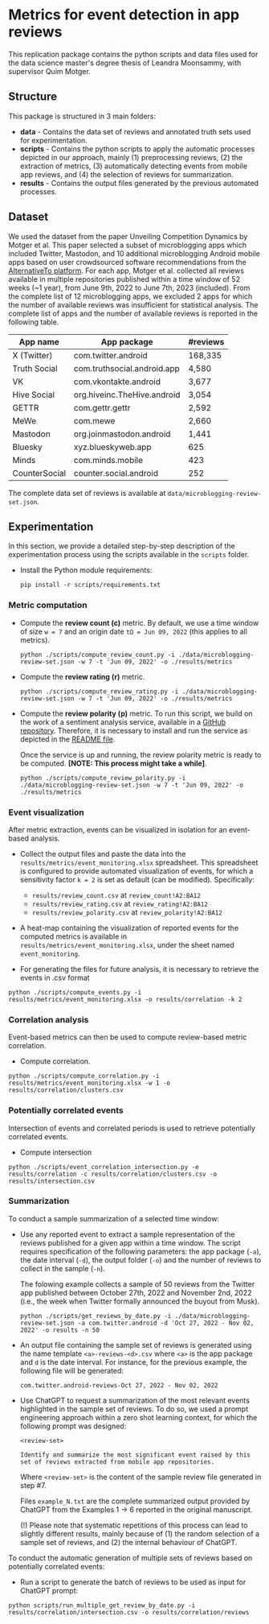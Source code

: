 # Metrics for event detection in app reviews

This replication package contains the python scripts and data files used for the data science master's degree thesis of Leandra Moonsammy, with supervisor Quim Motger. 

## Structure

This package is structured in 3 main folders:

- **data** - Contains the data set of reviews and annotated truth sets used for experimentation.
- **scripts** - Contains the python scripts to apply the automatic processes depicted in our approach, mainly (1) preprocessing reviews, (2) the extraction of metrics, (3) automatically detecting events from mobile app reviews, and (4) the selection of reviews for summarization.
- **results** - Contains the output files generated by the previous automated processes.

## Dataset

We used the dataset from the paper Unveiling Competition Dynamics by Motger et al. This paper selected a subset of microblogging apps which included Twitter, Mastodon, and 10 additional microblogging Android mobile apps based on user crowdsourced software recommendations from the [AlternativeTo platform](https://alternativeto.net/software/twitter/?platform=android). For each app, Motger et al. collected all reviews available in multiple repositories published within a time window of 52 weeks (~1 year), from June 9th, 2022 to June 7th, 2023 (included). From the complete list of 12 microblogging apps, we excluded 2 apps for which the number of available reviews was insufficient for statistical analysis. The complete list of apps and the number of available reviews is reported in the following table.

| App name      | App package                 | #reviews |
|---------------|-----------------------------|----------|
| X (Twitter)   | com.twitter.android         | 168,335  |
| Truth Social  | com.truthsocial.android.app | 4,580    |
| VK            | com.vkontakte.android       | 3,677    |
| Hive Social   | org.hiveinc.TheHive.android | 3,054    |
| GETTR         | com.gettr.gettr             | 2,592    |
| MeWe          | com.mewe                    | 2,660    |
| Mastodon      | org.joinmastodon.android    | 1,441    |
| Bluesky       | xyz.blueskyweb.app          | 625      |
| Minds         | com.minds.mobile            | 423      |
| CounterSocial | counter.social.android      | 252      |

The complete data set of reviews is available at ```data/microblogging-review-set.json```.

## Experimentation

In this section, we provide a detailed step-by-step description of the experimentation process using the scripts available in the ```scripts``` folder.

- Install the Python module requirements:
    
    ```pip install -r scripts/requirements.txt```

### Metric computation
    
- Compute the **review count (c)** metric. By default, we use a time window of size ```w = 7``` and an origin date ```tΩ = Jun 09, 2022``` (this applies to all metrics).

    ```python ./scripts/compute_review_count.py -i ./data/microblogging-review-set.json -w 7 -t 'Jun 09, 2022' -o ./results/metrics```
    
- Compute the **review rating (r)** metric. 

    ```python ./scripts/compute_review_rating.py -i ./data/microblogging-review-set.json -w 7 -t 'Jun 09, 2022' -o ./results/metrics```
    
- Compute the **review polarity (p)** metric. To run this script, we build on the work of a sentiment analysis service, available in a [GitHub repository](https://github.com/AgustiGM/sa_filter_tool). Therefore, it is necessary to install and run the service as depicted in the [README file](https://github.com/AgustiGM/sa_filter_tool#readme).

	Once the service is up and running, the review polarity metric is ready to be computed. **[NOTE: This process might take a while]**.

    ```python ./scripts/compute_review_polarity.py -i ./data/microblogging-review-set.json -w 7 -t 'Jun 09, 2022' -o ./results/metrics```

### Event visualization

After metric extraction, events can be visualized in isolation for an event-based analysis.
    
- Collect the output files and paste the data into the ```results/metrics/event_monitoring.xlsx``` spreadsheet. This spreadsheet is configured to provide automated visualization of events, for which a sensitivity factor ```k = 2``` is set as default (can be modified). Specifically:
	- 	```results/review_count.csv``` at ```review_count!A2:BA12```
	- 	```results/review_rating.csv``` at ```review_rating!A2:BA12```
	- 	```results/review_polarity.csv``` at ```review_polarity!A2:BA12```

- A heat-map containing the visualization of reported events for the computed metrics is available in ```results/metrics/event_monitoring.xlsx```, under the sheet named ```event_monitoring```.

- For generating the files for future analysis, it is necessary to retrieve the events in .csv format

```python ./scripts/compute_events.py -i results/metrics/event_monitoring.xlsx -o results/correlation -k 2```

### Correlation analysis

Event-based metrics can then be used to compute review-based metric correlation.

- Compute correlation.

```python ./scripts/compute_correlation.py -i results/metrics/event_monitoring.xlsx -w 1 -o results/correlation/clusters.csv```

### Potentially correlated events

Intersection of events and correlated periods is used to retrieve potentially correlated events.

- Compute intersection

```python ./scripts/event_correlation_intersection.py -e results/correlation -c results/correlation/clusters.csv -o results/intersection.csv```

### Summarization

To conduct a sample summarization of a selected time window:

- Use any reported event to extract a sample representation of the reviews published for a given app within a time window. The script requires specification of the following parameters: the app package (```-a```), the date interval (```-d```), the output folder (```-o```) and the number of reviews to collect in the sample (```-n```). 
	
    The folowing example collects a sample of 50 reviews from the Twitter app published between October 27th, 2022 and November 2nd, 2022 (i.e., the week when Twitter formally announced the buyout from Musk).

	```python ./scripts/get_reviews_by_date.py -i ./data/microblogging-review-set.json -a com.twitter.android -d 'Oct 27, 2022 - Nov 02, 2022' -o results -n 50```

- An output file containing the sample set of reviews is generated using the name template ```<a>-reviews-<d>.csv``` where ```<a>``` is the app package and ```d``` is the date interval. For instance, for the previous example, the following file will be generated:

	```com.twitter.android-reviews-Oct 27, 2022 - Nov 02, 2022```
    
- Use ChatGPT to request a summarization of the most relevant events highlighted in the sample set of reviews. To do so, we used a prompt engineering approach within a zero shot learning context, for which the following prompt was designed:

	```
    <review-set>
    
    Identify and summarize the most significant event raised by this set of reviews extracted from mobile app repositories.
    ```
    
    Where ```<review-set>``` is the content of the sample review file generated in step #7.
    
    Files ```example_N.txt``` are the complete summarized output provided by ChatGPT from the Examples 1 -> 6 reported in the original manuscript.
    
	(!) Please note that systematic repetitions of this process can lead to slightly different results, mainly because of (1) the random selection of a sample set of reviews, and (2) the internal behaviour of ChatGPT.

To conduct the automatic generation of multiple sets of reviews based on potentially correlated events:

- Run a script to generate the batch of reviews to be used as input for ChatGPT prompt:

```python scripts/run_multiple_get_review_by_date.py -i results/correlation/intersection.csv -o results/correlation/reviews```
